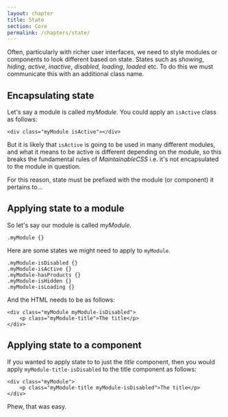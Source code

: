 ```yaml
---
layout: chapter
title: State
section: Core
permalink: /chapters/state/
---
```


Often, particularly with richer user interfaces, we need to style modules or components to look different based on state. States such as *showing*, *hiding*, *active*, *inactive*, *disabled*, *loading*, *loaded* etc. To do this we must communicate this with an additional class name.

## Encapsulating state

Let's say a module is called *myModule*. You could apply an `isActive` class as follows:

	<div class="myModule isActive"></div>

But it is likely that `isActive` is going to be used in many different modules, and what it means to be active is different depending on the module, so this breaks the fundamental rules of *MaintainableCSS* i.e. it's not encapsulated to the module in question.

For this reason, state must be prefixed with the module (or component) it pertains to...

## Applying state to a module

So let's say our module is called *myModule*.

	.myModule {}

Here are some states we might need to apply to `myModule`.

	.myModule-isDisabled {}
	.myModule-isActive {}
	.myModule-hasProducts {}
	.myModule-isHidden {}
	.myModule-isLoading {}

And the HTML needs to be as follows:

	<div class="myModule myModule-isDisabled">
		<p class="myModule-title">The title</p>
	</div>

## Applying state to a component

If you wanted to apply state to to just the *title* component, then you would apply `myModule-title-isDisabled` to the title component as follows:

	<div class="myModule">
		<p class="myModule-title myModule-isDisabled">The title</p>
	</div>

Phew, that was easy.